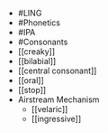 - #LING
- #Phonetics
- #IPA
- #Consonants
- [[creaky]]
- [[bilabial]]
- [[central consonant]]
- [[oral]]
- [[stop]]
- Airstream Mechanism
	- [[velaric]]
	- [[ingressive]]